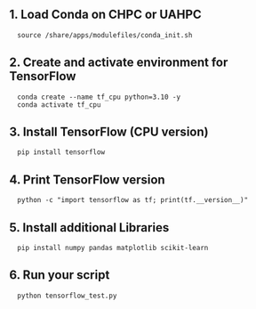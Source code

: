 ## 1. Load Conda on CHPC or UAHPC
      source /share/apps/modulefiles/conda_init.sh 

## 2. Create and activate environment for TensorFlow
      conda create --name tf_cpu python=3.10 -y
      conda activate tf_cpu

## 3. Install TensorFlow (CPU version)

      pip install tensorflow

## 4. Print TensorFlow version

      python -c "import tensorflow as tf; print(tf.__version__)"

## 5. Install additional Libraries
      
      pip install numpy pandas matplotlib scikit-learn

## 6. Run your script 

      python tensorflow_test.py


